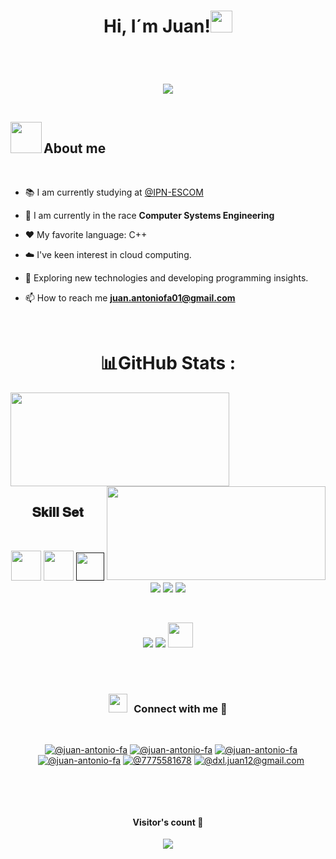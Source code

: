 <!--Principal-->
<h1 align="center"> Hi, I´m Juan!<img src="https://media.giphy.com/media/hvRJCLFzcasrR4ia7z/giphy.gif" width="35"></h1>
<br>
<h1 align="center"><p align="center">
	<a href="https://github.com/Bouaskaoun">
		<img src="https://readme-typing-svg.herokuapp.com?lines=Computer+Engineering+Student;Front-end+Web+Developer;Freelancer;Always%20learning%20new%20things%20about%20technology&center=true&width=700&height=45">
	</a>
</p></h1>
<br>

<!--About me-->
<img align="left" src = "https://user-images.githubusercontent.com/63050133/156777293-72a6e681-2582-4a9d-ad92-09d1181d47c7.gif" width = 50px height=50px>
<h2 align="left" font-weight="bold">About me</h2>  
<br>

- 📚 I am currently studying at [@IPN-ESCOM](https://www.escom.ipn.mx/)

- 🌱 I am currently in the race **Computer Systems Engineering**
  
- :heart: My favorite language: C++
  
- ☁️ I've keen interest in cloud computing.
  
- 🤔 Exploring new technologies and developing programming insights.

- 📫 How to reach me **juan.antoniofa01@gmail.com**
<br>

<!--Github Stats-->
<h1 align="center">📊GitHub Stats :</h1>
<img align="left" height="150px" width="350px" src="https://github-readme-stats.vercel.app/api?username=juan-antonio-fa&count_private=true&show_icons=true&theme=tokyonight" />
<img align="right" height="150px" width="350px" src="https://github-readme-stats.vercel.app/api/top-langs/?username=juan-antonio-fa&layout=compact&theme=aura&langs_count=9" />
<img height="150" />

<!--Skills-->
<h2 font-weight="bold" align="center">𝐒𝐤𝐢𝐥𝐥 𝐒𝐞𝐭</h2>
<br>
<p align="center">
  <a href="#"><img width="48px" src="https://raw.githubusercontent.com/rahulbanerjee26/githubAboutMeGenerator/main/icons/html.svg"></a>
  <a href="#"><img width="48px" src="https://raw.githubusercontent.com/rahulbanerjee26/githubAboutMeGenerator/main/icons/css.svg"></a>
  <a href="" tagret="blank" style="margin-rigth: 4px "> <img src="https://user-images.githubusercontent.com/109915316/208719805-6bff7fb5-e536-4f92-8b76-0f93f50aa2a4.png"heigth=45px width=45px> </a>
  <img src="https://user-images.githubusercontent.com/76852813/172720095-d75caaaa-c8b8-497e-a1bf-54720da5f9ed.svg">
  <img src="https://user-images.githubusercontent.com/76852813/172716937-4574740e-2d2e-4326-af3b-4a42bad058c1.svg">
  <img src="https://user-images.githubusercontent.com/76852813/172720089-5ce0ea22-01c9-4444-8e70-a81501452b13.svg">
</p>

<br>

<p align="center">
  <img src="https://user-images.githubusercontent.com/76852813/172721798-883b2b27-ef7b-42d4-a492-6c6cb6cb4ffe.svg">
  <img src="https://user-images.githubusercontent.com/76852813/172723444-1c9a926d-802f-4ebe-aab6-bd6a117c6eba.png">
  <img src="https://user-images.githubusercontent.com/109915316/208717201-f15c643a-5b2c-4b62-870a-17a9f58cb23d.png"heigth=45px width=40px>
</p>


<br>
<br/>

<!--Connect with me-->
<h3 align="center" > <img src="https://media.giphy.com/media/iY8CRBdQXODJSCERIr/giphy.gif" width="30" height="30" style="margin-right: 10px;">Connect with me 🤝 </h3>

<p align="center">

 <div align="center"   style="margin-left: 10px;">
        <br>

[![@juan-antonio-fa](https://img.icons8.com/fluency/48/000000/instagram-new.png "@juan-antonio-fa")](https://www.instagram.com/juan_af17/) [![@juan-antonio-fa](https://img.icons8.com/fluency/48/000000/facebook.png "@juan-antonio-fa")](https://www.facebook.com/Juan.2001s/) [![@juan-antonio-fa](https://img.icons8.com/fluency/48/000000/linkedin.png "@juan-antonio-fa")](https://www.linkedin.com/in/juanantoniofa/) [![@juan-antonio-fa](https://img.icons8.com/fluency/48/000000/twitter-squared.png "@juan-antonio-fa")](https://twitter.com/) [![@7775581678](https://img.icons8.com/fluency/48/000000/phone-disconnected.png "@7775581678")](tel:7775581678) [![@dxl.juan12@gmail.com](https://img.icons8.com/fluency/48/000000/apple-mail.png "@dxl.juan12@gmail.com")](dxl.juan12@gmail.com)

<br>
      </div>

</p>
<br>

<!--Visitor´s count-->
<p align="center" >   
  <h4 align="center">Visitor's count 👀</h4>
  <p align="center"><img src="https://profile-counter.glitch.me/juan-antonio-fa/count.svg" /> </p> 
</p>

